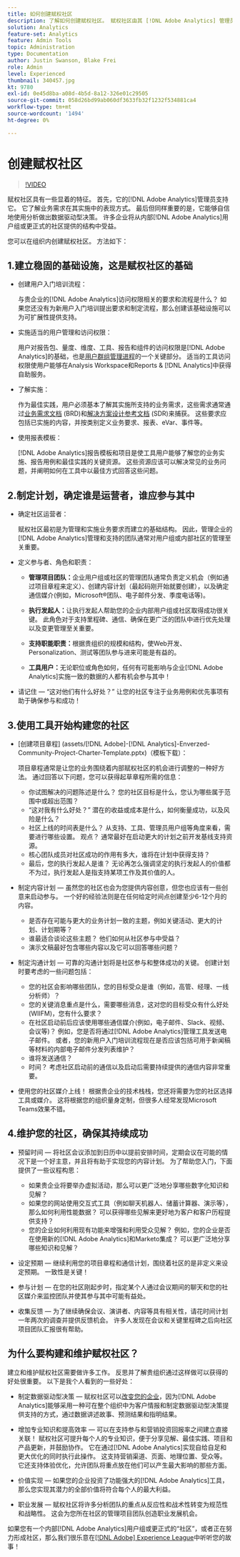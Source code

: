```yaml
---
title: 如何创建赋权社区
description: 了解如何创建赋权社区。 赋权社区由其 [!DNL Adobe Analytics] 管理员提供支持，熟知业务需求在其实施中的表现方式，并且能够自信地使用分析做出数据驱动型决策。
solution: Analytics
feature-set: Analytics
feature: Admin Tools
topic: Administration
type: Documentation
author: Justin Swanson, Blake Frei
role: Admin
level: Experienced
thumbnail: 340457.jpg
kt: 9780
exl-id: 0e45d8ba-a08d-4b5d-8a12-326e01c29505
source-git-commit: 058d26bd99ab060df3633fb32f1232f534881ca4
workflow-type: tm+mt
source-wordcount: '1494'
ht-degree: 0%

---
```


# 创建赋权社区

>[!VIDEO](https://video.tv.adobe.com/v/341117/?quality=12&learn=on&captions=chi_hans)

赋权社区具有一些显着的特征。 首先，它的[!DNL Adobe Analytics]管理员支持它。 它了解业务需求在其实施中的表现方式。 最后但同样重要的是，它能够自信地使用分析做出数据驱动型决策。 许多企业将从内部[!DNL Adobe Analytics]用户组或更正式的社区提供的结构中受益。

您可以在组织内创建赋权社区。 方法如下：

## 1.建立稳固的基础设施，这是赋权社区的基础

* 创建用户入门培训流程：

  与贵企业的[!DNL Adobe Analytics]访问权限相关的要求和流程是什么？ 如果您还没有为新用户入门培训提出要求和制定流程，那么创建该基础设施可以为可扩展性提供支持。

* 实施适当的用户管理和访问权限：

  用户对报告包、量度、维度、工具、报告和组件的访问权限是[!DNL Adobe Analytics]的基础，也是[用户群组管理进程](https://experienceleague.adobe.com/docs/analytics/admin/admin-console/home.html?lang=zh-hans)的一个关键部分。 适当的工具访问权限使用户能够在Analysis Workspace和Reports &amp; [!DNL Analytics]中获得自助服务。

* 了解实施：

  作为最佳实践，用户必须基本了解其实施所支持的业务需求，这些需求通常通过[业务需求文档](https://experienceleague.adobe.com/docs/analytics-learn/tutorials/implementation/implementation-basics/creating-a-business-requirements-document.html?lang=zh-Hans) (BRD)和[解决方案设计参考文档](https://experienceleague.adobe.com/docs/analytics-learn/tutorials/implementation/implementation-basics/creating-and-maintaining-an-sdr.html?lang=zh-Hans) (SDR)来捕获。 这些要求应包括已实施的内容，并按类别定义业务要求、报表、eVar、事件等。

* 使用报表模板：

  [!DNL Adobe Analytics]报告模板和项目是使工具用户能够了解您的业务实施、报告用例和最佳实践的关键资源。 这些资源应该可以解决常见的业务问题，并阐明如何在工具中以最佳方式回答这些问题。

## 2.制定计划，确定谁是运营者，谁应参与其中

* 确定社区运营者：

  赋权社区最初是为管理和实施业务要求而建立的基础结构。 因此，管理企业的[!DNL Adobe Analytics]管理和支持的团队通常对用户组或内部社区的管理至关重要。

* 定义参与者、角色和职责：

   * **管理项目团队：**&#x200B;企业用户组或社区的管理团队通常负责定义机会（例如通过项目章程来定义）、创建内容计划（最起码刚开始就要创建），以及确定通信媒介(例如，Microsoft®团队、电子邮件分发、季度电话等)。

   * **执行发起人：**&#x200B;让执行发起人帮助您的企业内部用户组或社区取得成功很关键。 此角色对于支持里程碑、通信、确保在更广泛的团队中进行优先处理以及变更管理至关重要。

   * **支持职能职责：**&#x200B;根据贵组织的规模和结构，使Web开发、Personalization、测试等团队参与进来可能是有益的。

   * **工具用户：**&#x200B;无论职位或角色如何，任何有可能影响与企业[!DNL Adobe Analytics]实施一致的数据的人都有机会参与其中！

* 请记住 — “这对他们有什么好处？” 让您的社区专注于业务用例和优先事项有助于确保参与和成功！

## 3.使用工具开始构建您的社区

* [创建项目章程] (assets/[!DNL Adobe]-[!DNL Analytics]-Enverzed-Community-Project-Charter-Template.pptx)（模板下载）：

  项目章程通常是让您的业务围绕着内部赋权社区的机会进行调整的一种好方法。 通过回答以下问题，您可以获得起草章程所需的信息：

   * 你试图解决的问题陈述是什么？ 您的社区目标是什么，您认为哪些属于范围中或超出范围？
   * “这对我有什么好处？” 潜在的收益或成本是什么，如何衡量成功，以及风险是什么？
   * 社区上线的时间表是什么？ 从支持、工具、管理员用户组等角度来看，需要进行哪些设置。 观点？ 通常最好在启动更大的计划之前开发基线支持资源。
   * 核心团队成员对社区成功的作用有多大，谁将在计划中获得支持？
   * 最后，您的执行发起人是谁？ 无论再怎么强调坚定的执行发起人的价值都不为过，执行发起人是指支持某项工作及其价值的人。

* 制定内容计划 — 虽然您的社区也会为您提供内容创意，但您也应该有一些创意来启动参与。 一个好的经验法则是在任何给定时间点创建至少6-12个月的内容。

   * 是否存在可能与更大的业务计划一致的主题，例如关键活动、更大的计划、计划期等？
   * 谁最适合谈论这些主题？ 他们如何从社区参与中受益？
   * 演示文稿最好包含哪些内容以及它可以回答哪些问题？

* 制定沟通计划 — 可靠的沟通计划将是社区参与和整体成功的关键。 创建计划时要考虑的一些问题包括：

   * 您的社区会影响哪些团队，您的目标受众是谁（例如，高管、经理、一线分析师）？
   * 您的关键消息重点是什么，需要哪些消息，这对您的目标受众有什么好处(WIIFM)，您有什么要求？
   * 在社区启动前后应该使用哪些通信媒介(例如，电子邮件、Slack、视频、会议等)？ 例如，您是否将通过[!DNL Adobe Analytics]管理工具发送电子邮件。 或者，您的新用户入门培训流程现在是否应该包括可用于新闻稿等材料的内部电子邮件分发列表维护？
   * 谁将发送通信？
   * 时间？ 考虑社区启动前的通信以及启动后需要持续提供的通信内容非常重要。

* 使用您的社区媒介上线！ 根据贵企业的技术栈栈，您还将需要为您的社区选择工具或媒介。 这将根据您的组织量身定制，但很多人经常发现Microsoft Teams效果不错。

## 4.维护您的社区，确保其持续成功

* 预留时间 — 将社区会议添加到日历中以提前安排时间，定期会议在可能的情况下是一个好主意，并且将有助于实现您的内容计划。 为了帮助您入门，下面提供了一些议程构思：

   * 如果贵企业将要举办虚拟活动，那么可以更广泛地分享哪些数字化知识和见解？
   * 如果您的网站使用交互式工具（例如聊天机器人、储蓄计算器、演示等），那么如何利用性能数据？ 可以获得哪些见解来更好地为客户和客户历程提供支持？
   * 您的企业如何利用现有功能来增强和利用受众见解？ 例如，您的企业是否在使用新的[!DNL Adobe Analytics]和Marketo集成？ 可以更广泛地分享哪些知识和见解？

* 设定预期 — 继续利用您的项目章程和通信计划，围绕着社区的是非定义来设定预期。 一致性是关键！
* 参与计划 — 在您的社区刚起步时，指定某个人通过会议期间的聊天和您的社区媒介来监控团队并使其参与其中可能有益处。
* 收集反馈 — 为了继续确保会议、演讲者、内容等具有相关性，请花时间计划一年两次的调查并提供反馈机会。 许多人发现在会议和关键里程碑之后向社区项目团队汇报很有帮助。

## 为什么要构建和维护赋权社区？

建立和维护赋权社区需要做许多工作。 反思并了解贵组织通过这样做可以获得的好处很重要。 以下是我个人看到的一些好处：

* 制定数据驱动型决策 — 赋权社区可以[改变您的企业](https://experienceleague.adobe.com/docs/analytics-learn/tutorials/intro-to-analytics/what-can-aa-do-for-me/how-adobe-analysis-workspace-can-change-your-business.html?lang=zh-Hans)，因为[!DNL Adobe Analytics]能够采用一种可在整个组织中为客户情报和制定数据驱动型决策提供支持的方式，通过数据讲述故事、预测结果和指明结果。

* 增加专业知识和提高效率 — 可以在支持参与和营销投资回报率之间建立直接关联！ 赋权社区可提升每个人的专业知识，便于分享见解、最佳实践、项目和产品更新，并鼓励协作。 它在通过[!DNL Adobe Analytics]实现自给自足和更大优化的同时执行此操作。 这支持营销渠道、页面、地理位置、受众等。 它还支持体验优化，允许团队将重点放在他们可以产生最大影响的那些方面。

* 价值实现 — 如果您的企业投资了功能强大的[!DNL Adobe Analytics]工具，那么您实现其潜力的全部价值将符合每个人的最大利益。

* 职业发展 — 赋权社区将许多分析团队的重点从反应性和战术性转变为规范性和战略性。 这会为您所在社区的管理项目团队创造职业发展机会。

如果您有一个内部[!DNL Adobe Analytics]用户组或更正式的“社区”，或者正在努力形成社区，那么我们很乐意在[[!DNL Adobe] Experience League](https://experienceleaguecommunities.adobe.com/t5/adobe-analytics-discussions/bd-p/adobe-analytics-discussions)中听听您的故事！
